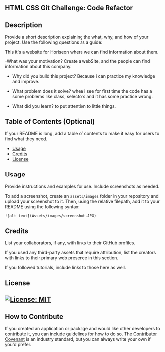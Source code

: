 ## HTML CSS Git Challenge: Code Refactor

## Description

Provide a short description explaining the what, why, and how of your project. Use the following questions as a guide:

This it's a website for Horiseon where we can find information about them.

-What was your motivation?
Create a webSite, and the people can find information about this company.

- Why did you build this project?
Because i can practice my knowledge and improve.

- What problem does it solve?
when i see for first time the code has a some problems like class,
selectors and it has some practice wrong.

- What did you learn?
to put attention to little things.

## Table of Contents (Optional)

If your README is long, add a table of contents to make it easy for users to find what they need.

- [Usage](#usage)
- [Credits](#credits)
- [License](#license)

## Usage

Provide instructions and examples for use. Include screenshots as needed.

To add a screenshot, create an `assets/images` folder in your repository and upload your screenshot to it. Then, using the relative filepath, add it to your README using the following syntax:

    ![alt text](Assets/images/screenshot.JPG)
  
## Credits

List your collaborators, if any, with links to their GitHub profiles.

If you used any third-party assets that require attribution, list the creators with links to their primary web presence in this section.

If you followed tutorials, include links to those here as well.

## License

[![License: MIT](https://img.shields.io/badge/License-MIT-yellow.svg)](https://opensource.org/licenses/MIT)
---

## How to Contribute

If you created an application or package and would like other developers to contribute it, you can include guidelines for how to do so. The [Contributor Covenant](https://www.contributor-covenant.org/) is an industry standard, but you can always write your own if you'd prefer.
